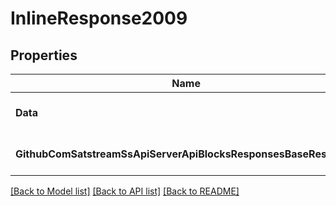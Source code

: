 # InlineResponse2009

## Properties
Name | Type | Description | Notes
------------ | ------------- | ------------- | -------------
**Data** | [***GithubComSatstreamSsUtilsRpcBtcTx**](github_com_satstream_ss-utils_rpc.BtcTx.md) |  | [optional] [default to null]
**GithubComSatstreamSsApiServerApiBlocksResponsesBaseResponse** | [***GithubComSatstreamSsApiServerApiBlocksResponsesBaseResponse**](github_com_satstream_ss-api_server_api_blocks_responses.BaseResponse.md) |  | [optional] [default to null]

[[Back to Model list]](../README.md#documentation-for-models) [[Back to API list]](../README.md#documentation-for-api-endpoints) [[Back to README]](../README.md)


